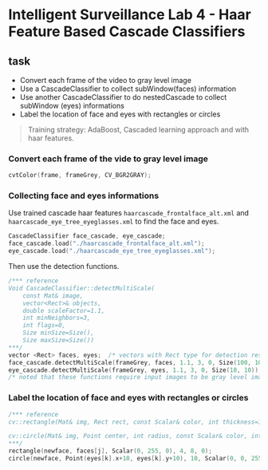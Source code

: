 # Intelligent Surveillance Lab 4 - Haar Feature Based Cascade Classifiers
## **task**  
- Convert each frame of the video to gray level image
- Use a CascadeClassifier to collect subWindow(faces) information
- Use another CascadeClassifier to do nestedCascade to collect subWindow (eyes) informations
- Label the location of face and eyes with rectangles or circles  

> Training strategy:
AdaBoost, Cascaded learning approach and with haar features.

### Convert each frame of the vide to gray level image
```cpp
cvtColor(frame, frameGrey, CV_BGR2GRAY);
```

### Collecting face and eyes informations
Use trained cascade haar features `haarcascade_frontalface_alt.xml` and `haarcascade_eye_tree_eyeglasses.xml` to find the face and eyes.
```cpp
CascadeClassifier face_cascade, eye_cascade;
face_cascade.load("./haarcascade_frontalface_alt.xml");
eye_cascade.load("./haarcascade_eye_tree_eyeglasses.xml");
```
Then use the detection functions.
```cpp
/*** reference
Void CascadeClassifier::detectMultiScale(
    const Mat& image, 
    vector<Rect>& objects, 
    double scaleFactor=1.1, 
    int minNeighbors=3, 
    int flags=0, 
    Size minSize=Size(), 
    Size maxSize=Size())
***/
vector <Rect> faces, eyes;  /* vectors with Rect type for detection results */
face_cascade.detectMultiScale(frameGrey, faces, 1.1, 3, 0, Size(100, 100));
eye_cascade.detectMultiScale(frameGrey, eyes, 1.1, 3, 0, Size(10, 10));
/* noted that these functions require input images to be gray level images. */
```

### Label the location of face and eyes with rectangles or circles 
```cpp
/*** reference
cv::rectangle(Mat& img, Rect rect, const Scalar& color, int thickness=1, int lineType=8, int shift=0)

cv::circle(Mat& img, Point center, int radius, const Scalar& color, int thickness=1, int lineType=8, int shift=0)
***/
rectangle(newface, faces[j], Scalar(0, 255, 0), 4, 8, 0);
circle(newface, Point(eyes[k].x+10, eyes[k].y+10), 10, Scalar(0, 0, 255), 4, 8, 0);
```